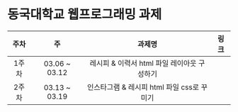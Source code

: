 # 동국대학교 웹프로그래밍 과제

| 주차 | 주 | 과제명 | 링크 |
| :--: | :--: | :--: | :--: |
| 1주차 | 03.06 ~ 03.12 | 레시피 & 이력서 html 파일 레이아웃 구성하기 |  
| 2주차 | 03.13 ~ 03.19 | 인스타그램 & 레시피 html 파일 css로 꾸미기 |

